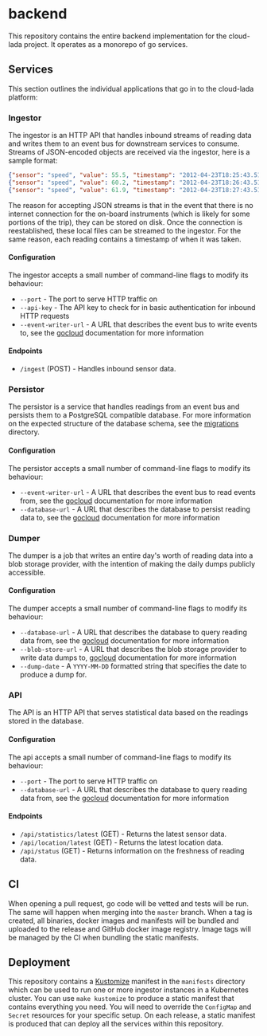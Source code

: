 # backend

This repository contains the entire backend implementation for the cloud-lada project. It operates as a monorepo
of go services.

## Services

This section outlines the individual applications that go in to the cloud-lada platform:

### Ingestor

The ingestor is an HTTP API that handles inbound streams of reading data and writes them to an event bus for downstream
services to consume. Streams of JSON-encoded objects are received via the ingestor, here is a sample format:

```json lines
{"sensor": "speed", "value": 55.5, "timestamp": "2012-04-23T18:25:43.511Z"}
{"sensor": "speed", "value": 60.2, "timestamp": "2012-04-23T18:26:43.511Z"}
{"sensor": "speed", "value": 61.9, "timestamp": "2012-04-23T18:27:43.511Z"}
```

The reason for accepting JSON streams is that in the event that there is no internet connection for the on-board
instruments (which is likely for some portions of the trip), they can be stored on disk. Once the connection is
reestablished, these local files can be streamed to the ingestor. For the same reason, each reading contains a timestamp
of when it was taken.

#### Configuration

The ingestor accepts a small number of command-line flags to modify its behaviour:

* `--port` - The port to serve HTTP traffic on
* `--api-key` - The API key to check for in basic authentication for inbound HTTP requests
* `--event-writer-url` - A URL that describes the event bus to write events to, see the [gocloud](https://gocloud.dev/howto/pubsub/publish/) documentation for more information

#### Endpoints

* `/ingest` (POST) - Handles inbound sensor data.

### Persistor

The persistor is a service that handles readings from an event bus and persists them to a PostgreSQL compatible database.
For more information on the expected structure of the database schema, see the [migrations](./pkg/postgres/migrations)
directory.

#### Configuration

The persistor accepts a small number of command-line flags to modify its behaviour:

* `--event-writer-url` - A URL that describes the event bus to read events from, see the [gocloud](https://gocloud.dev/howto/pubsub/subscribe/) documentation for more information
* `--database-url` - A URL that describes the database to persist reading data to, see the [gocloud](https://gocloud.dev/howto/sql/) documentation for more information

### Dumper

The dumper is a job that writes an entire day's worth of reading data into a blob storage provider, with the intention of
making the daily dumps publicly accessible.

#### Configuration

The dumper accepts a small number of command-line flags to modify its behaviour:

* `--database-url` - A URL that describes the database to query reading data from, see the [gocloud](https://gocloud.dev/howto/sql/) documentation for more information
* `--blob-store-url` - A URL that describes the blob storage provider to write data dumps to, [gocloud](https://gocloud.dev/howto/blob/) documentation for more information
* `--dump-date` - A `YYYY-MM-DD` formatted string that specifies the date to produce a dump for.

### API

The API is an HTTP API that serves statistical data based on the readings stored in the database.

#### Configuration

The api accepts a small number of command-line flags to modify its behaviour:

* `--port` - The port to serve HTTP traffic on
* `--database-url` - A URL that describes the database to query reading data from, see the [gocloud](https://gocloud.dev/howto/sql/) documentation for more information

#### Endpoints

* `/api/statistics/latest` (GET) - Returns the latest sensor data.
* `/api/location/latest` (GET) - Returns the latest location data.
* `/api/status` (GET) - Returns information on the freshness of reading data.

## CI

When opening a pull request, go code will be vetted and tests will be run. The same will happen when merging into the
`master` branch. When a tag is created, all binaries, docker images and manifests will be bundled and uploaded to the
release and GitHub docker image registry. Image tags will be managed by the CI when bundling the static manifests.

## Deployment

This repository contains a [Kustomize](https://kustomize.io/) manifest in the `manifests` directory which can be used
to run one or more ingestor instances in a Kubernetes cluster. You can use `make kustomize` to produce a static manifest
that contains everything you need. You will need to override the `ConfigMap` and `Secret` resources for your specific
setup. On each release, a static manifest is produced that can deploy all the services within this repository.
